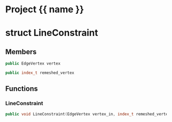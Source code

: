 <script setup>
import {useRoute} from 'vitepress'
const {path} = useRoute()
const tokens = path.split('/')
const words = tokens[2].split('-');
for (let i = 0; i < words.length; i++) {
    words[i] = words[i].charAt(0).toUpperCase() + words[i].slice(1);
    words[i] = words[i].replace('geode', 'Geode')
}
const name = words.join('-');
</script>
# Project {{ name }}

# struct LineConstraint


## Members

```cpp
public EdgeVertex vertex

```

```cpp
public index_t remeshed_vertex

```



## Functions

### LineConstraint

```cpp
public void LineConstraint(EdgeVertex vertex_in, index_t remeshed_vertex_in)
```




